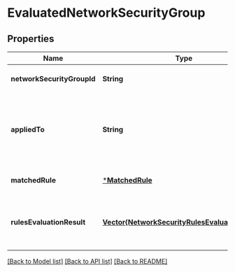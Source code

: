 # EvaluatedNetworkSecurityGroup


## Properties
Name | Type | Description | Notes
------------ | ------------- | ------------- | -------------
**networkSecurityGroupId** | **String** | Network security group ID. | [optional] [default to nothing]
**appliedTo** | **String** | Resource ID of nic or subnet to which network security group is applied. | [optional] [default to nothing]
**matchedRule** | [***MatchedRule**](MatchedRule.md) |  | [optional] [default to nothing]
**rulesEvaluationResult** | [**Vector{NetworkSecurityRulesEvaluationResult}**](NetworkSecurityRulesEvaluationResult.md) | List of network security rules evaluation results. | [optional] [readonly] [default to nothing]


[[Back to Model list]](../README.md#models) [[Back to API list]](../README.md#api-endpoints) [[Back to README]](../README.md)


